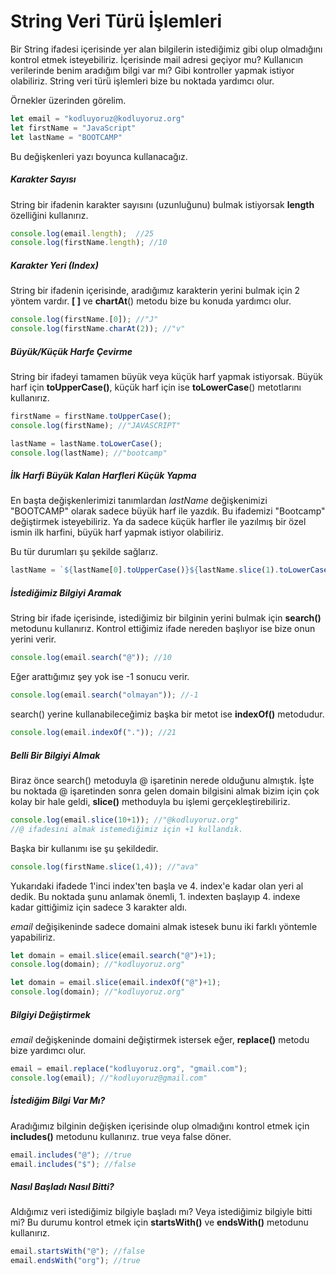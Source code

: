 # String Veri Türü İşlemleri

Bir String ifadesi içerisinde yer alan bilgilerin istediğimiz gibi olup olmadığını kontrol etmek isteyebiliriz. İçerisinde mail adresi geçiyor mu? Kullanıcın verilerinde benim aradığım bilgi var mı? Gibi kontroller yapmak istiyor olabiliriz. String veri türü işlemleri bize bu noktada yardımcı olur.

Örnekler üzerinden görelim.

```javascript
let email = "kodluyoruz@kodluyoruz.org"
let firstName = "JavaScript"
let lastName = "BOOTCAMP"
```

Bu değişkenleri yazı boyunca kullanacağız.

##### Karakter Sayısı

String bir ifadenin karakter sayısını (uzunluğunu) bulmak istiyorsak **length** özelliğini kullanırız.

```javascript
console.log(email.length);  //25
console.log(firstName.length); //10
```

##### Karakter Yeri (Index)

String bir ifadenin içerisinde, aradığımız karakterin yerini bulmak için 2 yöntem vardır. **[ ]** ve **chartAt**() metodu bize bu konuda yardımcı olur.

```javascript
console.log(firstName.[0]); //"J"
console.log(firstName.charAt(2)); //"v"
```

##### Büyük/Küçük Harfe Çevirme

String bir ifadeyi tamamen büyük veya küçük harf yapmak istiyorsak. Büyük harf için **toUpperCase()**, küçük harf için ise **toLowerCase**() metotlarını kullanırız.

```javascript
firstName = firstName.toUpperCase();
console.log(firstName); //"JAVASCRIPT"

lastName = lastName.toLowerCase();
console.log(lastName); //"bootcamp"
```

##### İlk Harfi Büyük Kalan Harfleri Küçük Yapma

En başta değişkenlerimizi tanımlardan *lastName* değişkenimizi "BOOTCAMP" olarak sadece büyük harf ile yazdık. Bu ifademizi "Bootcamp" değiştirmek isteyebiliriz. Ya da sadece küçük harfler ile yazılmış bir özel ismin ilk harfini, büyük harf yapmak istiyor olabiliriz.

Bu tür durumları şu şekilde sağlarız.

```javascript
lastName = `${lastName[0].toUpperCase()}${lastName.slice(1).toLowerCase()}` //Bootcamp
```

##### İstediğimiz Bilgiyi Aramak

String bir ifade içerisinde, istediğimiz bir bilginin yerini bulmak için **search()** metodunu kullanırız. Kontrol ettiğimiz ifade nereden başlıyor ise bize onun yerini verir.

```javascript
console.log(email.search("@")); //10
```

Eğer arattığımız şey yok ise -1 sonucu verir.

```javascript
console.log(email.search("olmayan")); //-1
```

search() yerine kullanabileceğimiz başka bir metot ise **indexOf()** metodudur.

```javascript
console.log(email.indexOf(".")); //21
```

##### Belli Bir Bilgiyi Almak

Biraz önce search() metoduyla @ işaretinin nerede olduğunu almıştık. İşte bu noktada @ işaretinden sonra gelen domain bilgisini almak bizim için çok kolay bir hale geldi, **slice()** methoduyla bu işlemi gerçekleştirebiliriz. 

```javascript
console.log(email.slice(10+1)); //"@kodluyoruz.org"
//@ ifadesini almak istemediğimiz için +1 kullandık.
```

Başka bir kullanımı ise şu şekildedir.

```javascript
console.log(firstName.slice(1,4)); //"ava"
```

Yukarıdaki ifadede 1'inci index'ten başla ve 4. index'e kadar olan yeri al dedik. Bu noktada şunu anlamak önemli, 1. indexten başlayıp 4. indexe kadar gittiğimiz için sadece 3 karakter aldı.

*email* değişikeninde sadece domaini almak istesek bunu iki farklı yöntemle yapabiliriz.

```javascript
let domain = email.slice(email.search("@")+1); 
console.log(domain); //"kodluyoruz.org"
```

```javascript
let domain = email.slice(email.indexOf("@")+1); 
console.log(domain); //"kodluyoruz.org"
```

##### Bilgiyi Değiştirmek

*email* değişkeninde domaini değiştirmek istersek eğer, **replace()** metodu bize yardımcı olur.

```javascript
email = email.replace("kodluyoruz.org", "gmail.com");
console.log(email); //"kodluyoruz@gmail.com"
```

##### İstediğim Bilgi Var Mı?

Aradığımız bilginin değişken içerisinde olup olmadığını kontrol etmek için **includes()** metodunu kullanırız. true veya false döner.

```javascript
email.includes("@"); //true
email.includes("$"); //false
```

##### Nasıl Başladı Nasıl Bitti?

Aldığımız veri istediğimiz bilgiyle başladı mı? Veya istediğimiz bilgiyle bitti mi? Bu durumu kontrol etmek için **startsWith()** ve **endsWith()** metodunu kullanırız. 

```javascript
email.startsWith("@"); //false
email.endsWith("org"); //true
```
